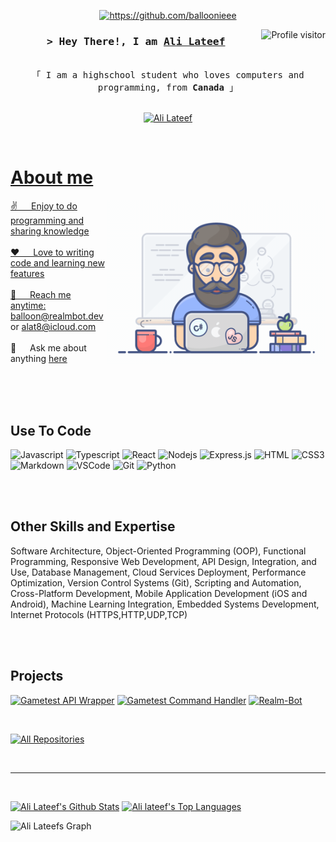 <!--
<h2 align="center">
  Welcome to the home of Ali Lateef !
  <img src="https://media.giphy.com/media/hvRJCLFzcasrR4ia7z/giphy.gif" width="28">
</h2>
-->

<!--
<p align="center">
  <a href="https://github.com/balloonieee"><img src="https://readme-typing-svg.herokuapp.com/?lines=Self%20Taught
  
  %20Programmer;Front%20End%20Developer;1.5%2B%20years%20of%20coding%20experience;Always%20learning%20new%20things&center=true&width=380&height=45"></a>
</p>

 -->
 
<p align="center"> 
<a href="https://github.com/balloonieee"><img src="https://readme-typing-svg.herokuapp.com?font=Fira+Code&pause=1000&random=false&width=435&lines=Self+Taught;Back+%26+Front+End;Always+Learning+New+Concepts;3.5+Years+Experience;JavaScript%2C+TypeScript%2C+Python" alt="https://github.com/balloonieee" /></a>
</p>

<a href="https://komarev.com/ghpvc/?username=balloonieee">
  <img align="right" src="https://komarev.com/ghpvc/?username=balloonieee&label=Visitors&color=0e75b6&style=flat" alt="Profile visitor" />
</a>


<!-- Intro  -->
<h3 align="center">
        <samp>&gt; Hey There!, I am
                <b><a target="_blank" href="https://github.com/balloonieee">Ali Lateef</a></b>
        </samp>
</h3>


<p align="center"> 
  <samp>
    <br>
    「 I am a highschool student who loves computers and programming, from <b>Canada</b> 」
    <br>
    <br>
  </samp>
</p>

<p align="center">
 <a href="https://github.com/balloonieee" target="blank">
  <img src="https://img.shields.io/badge/Website-DC143C?style=for-the-badge&logo=medium&logoColor=white" alt="Ali Lateef" />
</p>
<br />

<!-- About Section -->
 # About me
 
<p>
 <img align="right" width="350" src="/assets/programmer.gif" alt="Coding gif" />
  
 ✌️ &emsp; Enjoy to do programming and sharing knowledge <br/><br/>
 ❤️ &emsp; Love to writing code and learning new features<br/><br/>
 📧 &emsp; Reach me anytime: balloon@realmbot.dev or alat8@icloud.com<br/><br/>
 💬 &emsp; Ask me about anything [here](https://github.com/balloonieee/balloonieee/issues)

</p>


<br/>
<br/>
<br/>

## Use To Code

![Javascript](https://img.shields.io/badge/Javascript-F0DB4F?style=for-the-badge&labelColor=black&logo=javascript&logoColor=F0DB4F)
![Typescript](https://img.shields.io/badge/Typescript-007acc?style=for-the-badge&labelColor=black&logo=typescript&logoColor=007acc)
![React](https://img.shields.io/badge/-React-61DBFB?style=for-the-badge&labelColor=black&logo=react&logoColor=61DBFB)
![Nodejs](https://img.shields.io/badge/Nodejs-3C873A?style=for-the-badge&labelColor=black&logo=node.js&logoColor=3C873A)
![Express.js](https://img.shields.io/badge/Express.js-000000?style=for-the-badge&logo=express&logoColor=white)
![HTML](https://img.shields.io/badge/HTML5-E34F26?style=for-the-badge&logo=html5&logoColor=white)
![CSS3](https://img.shields.io/badge/CSS3-1572B6?style=for-the-badge&logo=css3&logoColor=white)
![Markdown](https://img.shields.io/badge/Markdown-000000?style=for-the-badge&logo=markdown&logoColor=white)
![VSCode](https://img.shields.io/badge/Visual_Studio-0078d7?style=for-the-badge&logo=visual%20studio&logoColor=white)
![Git](https://img.shields.io/badge/Git-F05032?style=for-the-badge&logo=git&logoColor=white)
![Python](https://img.shields.io/badge/python-3.8-blue?logo=python)

<br/>

<br/>

## Other Skills and Expertise

Software Architecture,
Object-Oriented Programming (OOP),
Functional Programming,
Responsive Web Development,
API Design, Integration, and Use,
Database Management,
Cloud Services Deployment,
Performance Optimization,
Version Control Systems (Git),
Scripting and Automation,
Cross-Platform Development,
Mobile Application Development (iOS and Android),
Machine Learning Integration,
Embedded Systems Development,
Internet Protocols (HTTPS,HTTP,UDP,TCP)

<br/>

<br/>

## Projects
[![Gametest API Wrapper](https://github-readme-stats.vercel.app/api/pin/?username=Balloonieee&repo=GTAPI&border_color=7F3FBF&bg_color=0D1117&title_color=C9D1D9&text_color=8B949E&icon_color=7F3FBF)](https://github.com/Balloonieee/GTAPI)
[![Gametest Command Handler](https://github-readme-stats.vercel.app/api/pin/?username=notbeer&repo=Minecraft-Gametest-Command-Handler&border_color=7F3FBF&bg_color=0D1117&title_color=C9D1D9&text_color=8B949E&icon_color=7F3FBF)](https://github.com/notbeer/Minecraft-Gametest-Command-Handler)
[![Realm-Bot](https://github-readme-stats.vercel.app/api/pin/?username=Realm-Bot&repo=docs&border_color=7F3FBF&bg_color=0D1117&title_color=C9D1D9&text_color=8B949E&icon_color=7F3FBF)](https://github.com/Realm-Bot)

<br/>


<p align="left">
  <a href="https://github.com/balloonieee?tab=repositories" target="_blank"><img alt="All Repositories" title="All Repositories" src="https://img.shields.io/badge/-All%20Repos-2962FF?style=for-the-badge&logo=koding&logoColor=white"/></a>
</p>

<br/>
<hr/>
<br/>


<p align="center">
  <a href="https://github.com/balloonieee">
  </a>
</p>

<a> 
    <a href="https://github.com/balloonieee"><img alt="Ali Lateef's Github Stats" src="https://denvercoder1-github-readme-stats.vercel.app/api?username=balloonieee&show_icons=true&count_private=true&theme=react&border_color=7F3FBF&bg_color=0D1117&title_color=F85D7F&icon_color=F8D866" height="192px" width="49.5%"/></a>
  <a href="https://github.com/balloonieee"><img alt="Ali lateef's Top Languages" src="https://denvercoder1-github-readme-stats.vercel.app/api/top-langs/?username=balloonieee&langs_count=8&layout=compact&theme=react&border_color=7F3FBF&bg_color=0D1117&title_color=F85D7F&icon_color=F8D866" height="192px" width="49.5%"/></a>
  <br/>
</a>


![Ali Lateefs Graph](https://github-readme-activity-graph.vercel.app/graph?username=balloonieee&custom_title=Ali%20Lateef's%20GitHub%20Activity%20Graph&bg_color=0D1117&color=7F3FBF&line=7F3FBF&point=7F3FBF&area_color=FFFFFF&title_color=FFFFFF&area=true)
